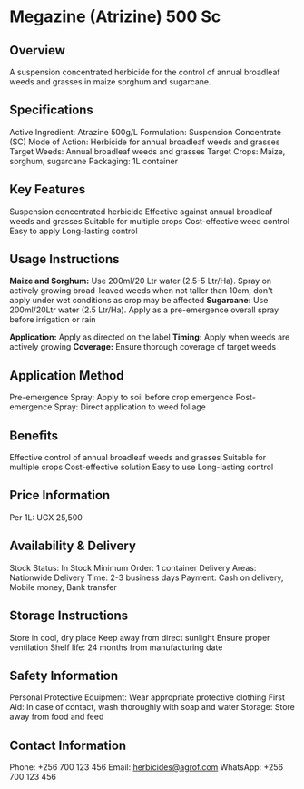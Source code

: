 # Megazine (Atrizine) 500 Sc

## Overview
A suspension concentrated herbicide for the control of annual broadleaf weeds and grasses in maize sorghum and sugarcane.

## Specifications
Active Ingredient: Atrazine 500g/L
Formulation: Suspension Concentrate (SC)
Mode of Action: Herbicide for annual broadleaf weeds and grasses
Target Weeds: Annual broadleaf weeds and grasses
Target Crops: Maize, sorghum, sugarcane
Packaging: 1L container

## Key Features
Suspension concentrated herbicide
Effective against annual broadleaf weeds and grasses
Suitable for multiple crops
Cost-effective weed control
Easy to apply
Long-lasting control

## Usage Instructions
**Maize and Sorghum:** Use 200ml/20 Ltr water (2.5-5 Ltr/Ha). Spray on actively growing broad-leaved weeds when not taller than 10cm, don't apply under wet conditions as crop may be affected
**Sugarcane:** Use 200ml/20Ltr water (2.5 Ltr/Ha). Apply as a pre-emergence overall spray before irrigation or rain

**Application:** Apply as directed on the label
**Timing:** Apply when weeds are actively growing
**Coverage:** Ensure thorough coverage of target weeds

## Application Method
Pre-emergence Spray: Apply to soil before crop emergence
Post-emergence Spray: Direct application to weed foliage

## Benefits
Effective control of annual broadleaf weeds and grasses
Suitable for multiple crops
Cost-effective solution
Easy to use
Long-lasting control

## Price Information
Per 1L: UGX 25,500

## Availability & Delivery
Stock Status: In Stock
Minimum Order: 1 container
Delivery Areas: Nationwide
Delivery Time: 2-3 business days
Payment: Cash on delivery, Mobile money, Bank transfer

## Storage Instructions
Store in cool, dry place
Keep away from direct sunlight
Ensure proper ventilation
Shelf life: 24 months from manufacturing date

## Safety Information
Personal Protective Equipment: Wear appropriate protective clothing
First Aid: In case of contact, wash thoroughly with soap and water
Storage: Store away from food and feed

## Contact Information
Phone: +256 700 123 456
Email: herbicides@agrof.com
WhatsApp: +256 700 123 456

